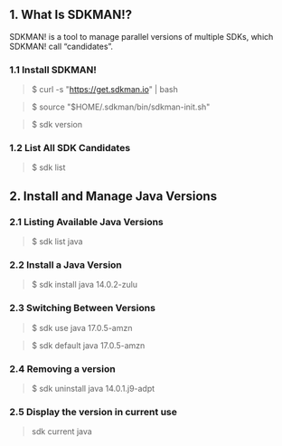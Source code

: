 ## 1. What Is SDKMAN!?

SDKMAN! is a tool to manage parallel versions of multiple SDKs, which SDKMAN! call “candidates”.

### 1.1 Install SDKMAN!
> $ curl -s "https://get.sdkman.io" | bash

> $ source "$HOME/.sdkman/bin/sdkman-init.sh"

> $ sdk version

### 1.2 List All SDK Candidates

> $ sdk list

## 2. Install and Manage Java Versions

### 2.1 Listing Available Java Versions
> $ sdk list java

### 2.2 Install a Java Version
> $ sdk install java 14.0.2-zulu

### 2.3 Switching Between Versions

> $ sdk use java 17.0.5-amzn

> $ sdk default java 17.0.5-amzn

### 2.4 Removing a version

> $ sdk uninstall java 14.0.1.j9-adpt

### 2.5 Display the version in current use 
> sdk current java


